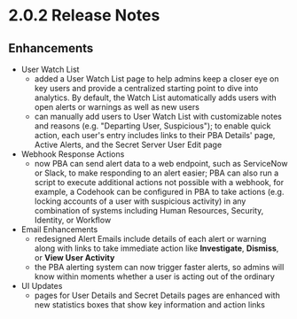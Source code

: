 [title]: # (2.0.2)
[tags]: # (Privileged Behavior Analytics,PBA,Release Notes,Read Me)
[priority]: # (7050)
# 2.0.2 Release Notes

## Enhancements

* User Watch List
  * added a User Watch List page to help admins keep a closer eye on key users and provide a centralized starting point to dive into analytics. By default, the Watch List automatically adds users with open alerts or warnings as well as new users
  * can manually add users to User Watch List with customizable notes and reasons (e.g. "Departing User, Suspicious"); to enable quick action, each user's entry includes links to their PBA Details' page, Active Alerts, and the Secret Server User Edit page
* Webhook Response Actions
  * now PBA can send alert data to a web endpoint, such as ServiceNow or Slack, to make responding to an alert easier; PBA can also run a script to execute additional actions not possible with a webhook, for example, a Codehook can be configured in PBA to take actions (e.g. locking accounts of a user with suspicious activity) in any combination of systems including Human Resources, Security, Identity, or Workflow
* Email Enhancements
  * redesigned Alert Emails include details of each alert or warning along with links to take immediate action like **Investigate**, **Dismiss**, or **View User Activity**
  * the PBA alerting system can now trigger faster alerts, so admins will know within moments whether a user is acting out of the ordinary
* UI Updates
  * pages for User Details and Secret Details pages are enhanced with new statistics boxes that show key information and action links